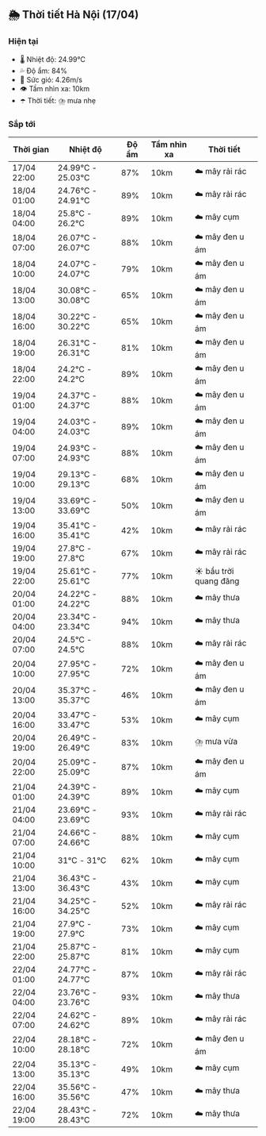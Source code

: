 ## 🌦️ Thời tiết Hà Nội (17/04)

### Hiện tại

- 🌡️ Nhiệt độ: 24.99℃
- 💦 Độ ẩm: 84%
- 💨 Sức gió: 4.26m/s
- 👁️ Tầm nhìn xa: 10km
- ☂️ Thời tiết: ⛈️ mưa nhẹ

### Sắp tới

| Thời gian | Nhiệt độ | Độ ẩm | Tầm nhìn xa | Thời tiết |
| --- | --- | --- | --- | --- |
| 17/04 22:00 | 24.99℃ - 25.03℃ | 87% | 10km | ☁️ mây rải rác |
| 18/04 01:00 | 24.76℃ - 24.91℃ | 89% | 10km | ☁️ mây rải rác |
| 18/04 04:00 | 25.8℃ - 26.2℃ | 89% | 10km | ☁️ mây cụm |
| 18/04 07:00 | 26.07℃ - 26.07℃ | 88% | 10km | ☁️ mây đen u ám |
| 18/04 10:00 | 24.07℃ - 24.07℃ | 79% | 10km | ☁️ mây đen u ám |
| 18/04 13:00 | 30.08℃ - 30.08℃ | 65% | 10km | ☁️ mây đen u ám |
| 18/04 16:00 | 30.22℃ - 30.22℃ | 65% | 10km | ☁️ mây đen u ám |
| 18/04 19:00 | 26.31℃ - 26.31℃ | 81% | 10km | ☁️ mây đen u ám |
| 18/04 22:00 | 24.2℃ - 24.2℃ | 89% | 10km | ☁️ mây đen u ám |
| 19/04 01:00 | 24.37℃ - 24.37℃ | 88% | 10km | ☁️ mây đen u ám |
| 19/04 04:00 | 24.03℃ - 24.03℃ | 89% | 10km | ☁️ mây đen u ám |
| 19/04 07:00 | 24.93℃ - 24.93℃ | 88% | 10km | ☁️ mây đen u ám |
| 19/04 10:00 | 29.13℃ - 29.13℃ | 68% | 10km | ☁️ mây đen u ám |
| 19/04 13:00 | 33.69℃ - 33.69℃ | 50% | 10km | ☁️ mây đen u ám |
| 19/04 16:00 | 35.41℃ - 35.41℃ | 42% | 10km | ☁️ mây rải rác |
| 19/04 19:00 | 27.8℃ - 27.8℃ | 67% | 10km | ☁️ mây rải rác |
| 19/04 22:00 | 25.61℃ - 25.61℃ | 77% | 10km | ☀️ bầu trời quang đãng |
| 20/04 01:00 | 24.22℃ - 24.22℃ | 88% | 10km | ☁️ mây thưa |
| 20/04 04:00 | 23.34℃ - 23.34℃ | 94% | 10km | ☁️ mây thưa |
| 20/04 07:00 | 24.5℃ - 24.5℃ | 88% | 10km | ☁️ mây rải rác |
| 20/04 10:00 | 27.95℃ - 27.95℃ | 72% | 10km | ☁️ mây đen u ám |
| 20/04 13:00 | 35.37℃ - 35.37℃ | 46% | 10km | ☁️ mây đen u ám |
| 20/04 16:00 | 33.47℃ - 33.47℃ | 53% | 10km | ☁️ mây cụm |
| 20/04 19:00 | 26.49℃ - 26.49℃ | 83% | 10km | ⛈️ mưa vừa |
| 20/04 22:00 | 25.09℃ - 25.09℃ | 87% | 10km | ☁️ mây đen u ám |
| 21/04 01:00 | 24.39℃ - 24.39℃ | 89% | 10km | ☁️ mây cụm |
| 21/04 04:00 | 23.69℃ - 23.69℃ | 93% | 10km | ☁️ mây rải rác |
| 21/04 07:00 | 24.66℃ - 24.66℃ | 88% | 10km | ☁️ mây cụm |
| 21/04 10:00 | 31℃ - 31℃ | 62% | 10km | ☁️ mây cụm |
| 21/04 13:00 | 36.43℃ - 36.43℃ | 43% | 10km | ☁️ mây cụm |
| 21/04 16:00 | 34.25℃ - 34.25℃ | 52% | 10km | ☁️ mây rải rác |
| 21/04 19:00 | 27.9℃ - 27.9℃ | 73% | 10km | ☁️ mây cụm |
| 21/04 22:00 | 25.87℃ - 25.87℃ | 81% | 10km | ☁️ mây cụm |
| 22/04 01:00 | 24.77℃ - 24.77℃ | 87% | 10km | ☁️ mây rải rác |
| 22/04 04:00 | 23.76℃ - 23.76℃ | 93% | 10km | ☁️ mây thưa |
| 22/04 07:00 | 24.62℃ - 24.62℃ | 89% | 10km | ☁️ mây rải rác |
| 22/04 10:00 | 28.18℃ - 28.18℃ | 72% | 10km | ☁️ mây đen u ám |
| 22/04 13:00 | 35.13℃ - 35.13℃ | 49% | 10km | ☁️ mây cụm |
| 22/04 16:00 | 35.56℃ - 35.56℃ | 47% | 10km | ☁️ mây thưa |
| 22/04 19:00 | 28.43℃ - 28.43℃ | 72% | 10km | ☁️ mây thưa |

